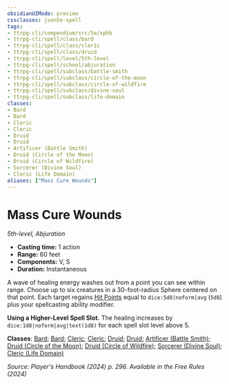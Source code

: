```yaml
---
obsidianUIMode: preview
cssclasses: json5e-spell
tags:
- ttrpg-cli/compendium/src/5e/xphb
- ttrpg-cli/spell/class/bard
- ttrpg-cli/spell/class/cleric
- ttrpg-cli/spell/class/druid
- ttrpg-cli/spell/level/5th-level
- ttrpg-cli/spell/school/abjuration
- ttrpg-cli/spell/subclass/battle-smith
- ttrpg-cli/spell/subclass/circle-of-the-moon
- ttrpg-cli/spell/subclass/circle-of-wildfire
- ttrpg-cli/spell/subclass/divine-soul
- ttrpg-cli/spell/subclass/life-domain
classes:
- Bard
- Bard
- Cleric
- Cleric
- Druid
- Druid
- Artificer (Battle Smith)
- Druid (Circle of the Moon)
- Druid (Circle of Wildfire)
- Sorcerer (Divine Soul)
- Cleric (Life Domain)
aliases: ["Mass Cure Wounds"]
---
```

# Mass Cure Wounds
*5th-level, Abjuration*  

- **Casting time:** 1 action
- **Range:** 60 feet
- **Components:** V, S
- **Duration:** Instantaneous

A wave of healing energy washes out from a point you can see within range. Choose up to six creatures in a 30-foot-radius Sphere centered on that point. Each target regains [Hit Points](3-Compendium/rules/variant-rules/hit-points-xphb.md) equal to `dice:5d8|noform|avg` (`5d8`) plus your spellcasting ability modifier.

**Using a Higher-Level Spell Slot.** The healing increases by `dice:1d8|noform|avg|text(1d8)` for each spell slot level above 5.

**Classes**: [Bard](list-spells-classes-bard); [Bard](list-spells-classes-bard); [Cleric](list-spells-classes-cleric); [Cleric](list-spells-classes-cleric); [Druid](list-spells-classes-druid); [Druid](list-spells-classes-druid); [Artificer (Battle Smith)](list-spells-classes-artificer-battle-smith-tce); [Druid (Circle of the Moon)](list-spells-classes-druid-xphb-circle-of-the-moon-xphb); [Druid (Circle of Wildfire)](list-spells-classes-druid-xphb-circle-of-wildfire-tce); [Sorcerer (Divine Soul)](list-spells-classes-sorcerer-xphb-divine-soul-xge); [Cleric (Life Domain)](list-spells-classes-cleric-xphb-life-domain-xphb)

*Source: Player's Handbook (2024) p. 296. Available in the Free Rules (2024)*